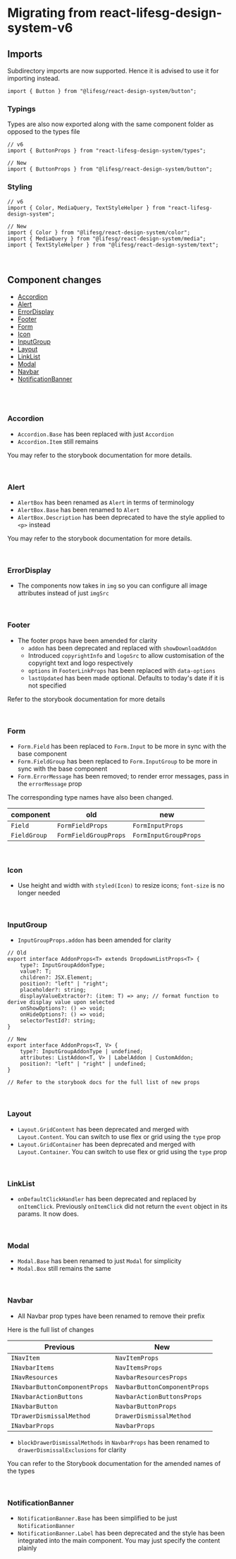 # Migrating from react-lifesg-design-system-v6

## Imports

Subdirectory imports are now supported. Hence it is advised to use it for importing instead.

```tsx
import { Button } from "@lifesg/react-design-system/button";
```

### Typings

Types are also now exported along with the same component folder as opposed to the types file

```tsx
// v6
import { ButtonProps } from "react-lifesg-design-system/types";

// New
import { ButtonProps } from "@lifesg/react-design-system/button";
```

### Styling

```tsx
// v6
import { Color, MediaQuery, TextStyleHelper } from "react-lifesg-design-system";

// New
import { Color } from "@lifesg/react-design-system/color";
import { MediaQuery } from "@lifesg/react-design-system/media";
import { TextStyleHelper } from "@lifesg/react-design-system/text";
```

<br />

## Component changes

-   [Accordion](#accordion)
-   [Alert](#alert)
-   [ErrorDisplay](#error-display)
-   [Footer](#footer)
-   [Form](#form)
-   [Icon](#icon)
-   [InputGroup](#input-group)
-   [Layout](#layout)
-   [LinkList](#link-list)
-   [Modal](#modal)
-   [Navbar](#navbar)
-   [NotificationBanner](#notif-banner)

<br />

<br />

<a id="accordion"></a>

### Accordion

-   `Accordion.Base` has been replaced with just `Accordion`
-   `Accordion.Item` still remains

You may refer to the storybook documentation for more details.

<br />

<a id="alert"></a>

### Alert

-   `AlertBox` has been renamed as `Alert` in terms of terminology
-   `AlertBox.Base` has been renamed to `Alert`
-   `AlertBox.Description` has been deprecated to have the style applied to `<p>` instead

You may refer to the storybook documentation for more details.

<br />

<a id="error-display"></a>

### ErrorDisplay

-   The components now takes in `img` so you can configure all image attributes instead of just `imgSrc`

<br />

<a id="footer"></a>

### Footer

-   The footer props have been amended for clarity
    -   `addon` has been deprecated and replaced with `showDownloadAddon`
    -   Introduced `copyrightInfo` and `logoSrc` to allow customisation of the copyright text and logo respectively
    -   `options` in `FooterLinkProps` has been replaced with `data-options`
    -   `lastUpdated` has been made optional. Defaults to today's date if it is not specified

Refer to the storybook documentation for more details

<br />

<a id="form"></a>

### Form

-   `Form.Field` has been replaced to `Form.Input` to be more in sync with the base component
-   `Form.FieldGroup` has been replaced to `Form.InputGroup` to be more in sync with the base component
-   `Form.ErrorMessage` has been removed; to render error messages, pass in the `errorMessage` prop

The corresponding type names have also been changed.

| component    | old                   | new                   |
| ------------ | --------------------- | --------------------- |
| `Field`      | `FormFieldProps`      | `FormInputProps`      |
| `FieldGroup` | `FormFieldGroupProps` | `FormInputGroupProps` |

<br />

<a id="icon"></a>

### Icon

-   Use height and width with `styled(Icon)` to resize icons; `font-size` is no longer needed

<br />

<a id="input-group"></a>

### InputGroup

-   `InputGroupProps.addon` has been amended for clarity

```tsx
// Old
export interface AddonProps<T> extends DropdownListProps<T> {
    type?: InputGroupAddonType;
    value?: T;
    children?: JSX.Element;
    position?: "left" | "right";
    placeholder?: string;
    displayValueExtractor?: (item: T) => any; // format function to derive display value upon selected
    onShowOptions?: () => void;
    onHideOptions?: () => void;
    selectorTestId?: string;
}

// New
export interface AddonProps<T, V> {
    type?: InputGroupAddonType | undefined;
    attributes: ListAddon<T, V> | LabelAddon | CustomAddon;
    position?: "left" | "right" | undefined;
}

// Refer to the storybook docs for the full list of new props
```

<br />

<a id="layout"></a>

### Layout

-   `Layout.GridContent` has been deprecated and merged with `Layout.Content`. You can switch to use flex or grid
    using the `type` prop
-   `Layout.GridContainer` has been deprecated and merged with `Layout.Container`. You can switch to use flex or grid
    using the `type` prop

<br />

<a id="link-list"></a>

### LinkList

-   `onDefaultClickHandler` has been deprecated and replaced by `onItemClick`. Previously `onItemClick`
    did not return the `event` object in its params. It now does.

<br />

<a id="modal"></a>

### Modal

-   `Modal.Base` has been renamed to just `Modal` for simplicity
-   `Modal.Box` still remains the same

<br />

<a id="navbar"></a>

### Navbar

-   All Navbar prop types have been renamed to remove their prefix

Here is the full list of changes

| Previous                      | New                          |
| ----------------------------- | ---------------------------- |
| `INavItem`                    | `NavItemProps`               |
| `INavbarItems`                | `NavItemsProps`              |
| `INavResources`               | `NavbarResourcesProps`       |
| `INavbarButtonComponentProps` | `NavbarButtonComponentProps` |
| `INavbarActionButtons`        | `NavbarActionButtonsProps`   |
| `INavbarButton`               | `NavbarButtonProps`          |
| `TDrawerDismissalMethod`      | `DrawerDismissalMethod`      |
| `INavbarProps`                | `NavbarProps`                |

-   `blockDrawerDismissalMethods` in `NavbarProps` has been renamed to `drawerDismissalExclusions` for clarity

You can refer to the Storybook documentation for the amended names of the types

<br />

<a id="notif-banner"></a>

### NotificationBanner

-   `NotificationBanner.Base` has been simplified to be just `NotificationBanner`
-   `NotificationBanner.Label` has been deprecated and the style has been integrated into the main component. You may
    just specify the content plainly
